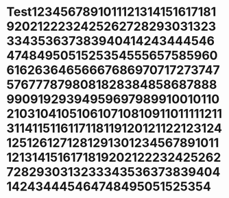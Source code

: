 # Test123456789101112131415161718192021222324252627282930313233343536373839404142434445464748495051525354555657585960616263646566676869707172737475767778798081828384858687888990919293949596979899100101102103104105106107108109110111112113114115116117118119120121122123124125126127128129130123456789101112131415161718192021222324252627282930313233343536373839404142434445464748495051525354